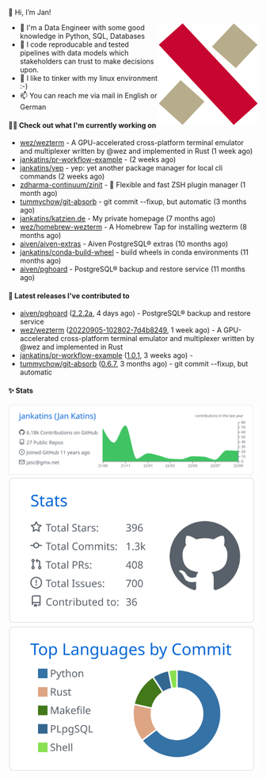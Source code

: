 👋 Hi, I’m Jan!

<img align="right" src="https://raw.githubusercontent.com/kreuzwerkerbot/kreuzwerkerbot/master/assets/xw.png" width="200">

- 🌱 I'm a Data Engineer with some good knowledge in Python, SQL, Databases
- 💪 I code reproducable and tested pipelines with data models which stakeholders can trust to make decisions upon.
- 💞️ I like to tinker with my linux environment :-)
- 📫 You can reach me via mail in English or German

#### 👩‍💻 Check out what I'm currently working on

- [wez/wezterm](https://github.com/wez/wezterm) - A GPU-accelerated cross-platform terminal emulator and multiplexer written by @wez and implemented in Rust (1 week ago)
- [jankatins/pr-workflow-example](https://github.com/jankatins/pr-workflow-example) -  (2 weeks ago)
- [jankatins/yep](https://github.com/jankatins/yep) - yep: yet another package manager for local cli commands (2 weeks ago)
- [zdharma-continuum/zinit](https://github.com/zdharma-continuum/zinit) - 🌻 Flexible and fast ZSH plugin manager (1 month ago)
- [tummychow/git-absorb](https://github.com/tummychow/git-absorb) - git commit --fixup, but automatic (3 months ago)
- [jankatins/katzien.de](https://github.com/jankatins/katzien.de) - My private homepage (7 months ago)
- [wez/homebrew-wezterm](https://github.com/wez/homebrew-wezterm) -  A Homebrew Tap for installing wezterm (8 months ago)
- [aiven/aiven-extras](https://github.com/aiven/aiven-extras) - Aiven PostgreSQL® extras (10 months ago)
- [jankatins/conda-build-wheel](https://github.com/jankatins/conda-build-wheel) - build wheels in conda environments (11 months ago)
- [aiven/pghoard](https://github.com/aiven/pghoard) - PostgreSQL® backup and restore service (11 months ago)

#### 🔭 Latest releases I've contributed to

- [aiven/pghoard](https://github.com/aiven/pghoard) ([2.2.2a](https://github.com/aiven/pghoard/releases/tag/2.2.2a), 4 days ago) - PostgreSQL® backup and restore service
- [wez/wezterm](https://github.com/wez/wezterm) ([20220905-102802-7d4b8249](https://github.com/wez/wezterm/releases/tag/20220905-102802-7d4b8249), 1 week ago) - A GPU-accelerated cross-platform terminal emulator and multiplexer written by @wez and implemented in Rust
- [jankatins/pr-workflow-example](https://github.com/jankatins/pr-workflow-example) ([1.0.1](https://github.com/jankatins/pr-workflow-example/releases/tag/1.0.1), 3 weeks ago) - 
- [tummychow/git-absorb](https://github.com/tummychow/git-absorb) ([0.6.7](https://github.com/tummychow/git-absorb/releases/tag/0.6.7), 3 months ago) - git commit --fixup, but automatic


#### ✨ Stats

  [![](https://raw.githubusercontent.com/jankatins/jankatins/master/profile-summary-card-output/github/0-profile-details.svg)](https://github.com/vn7n24fzkq/github-profile-summary-cards)
  [![](https://raw.githubusercontent.com/jankatins/jankatins/master/profile-summary-card-output/github/3-stats.svg)](https://github.com/vn7n24fzkq/github-profile-summary-cards)
  [![](https://raw.githubusercontent.com/jankatins/jankatins/master/profile-summary-card-output/github/2-most-commit-language.svg)](https://github.com/vn7n24fzkq/github-profile-summary-cards)

